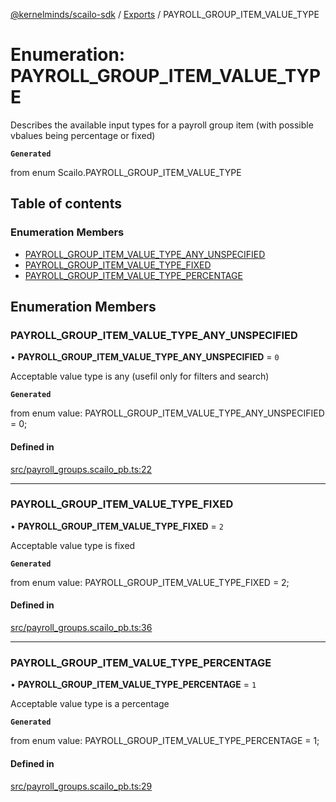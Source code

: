 [@kernelminds/scailo-sdk](../README.md) / [Exports](../modules.md) / PAYROLL\_GROUP\_ITEM\_VALUE\_TYPE

# Enumeration: PAYROLL\_GROUP\_ITEM\_VALUE\_TYPE

Describes the available input types for a payroll group item (with possible vbalues being percentage or fixed)

**`Generated`**

from enum Scailo.PAYROLL_GROUP_ITEM_VALUE_TYPE

## Table of contents

### Enumeration Members

- [PAYROLL\_GROUP\_ITEM\_VALUE\_TYPE\_ANY\_UNSPECIFIED](PAYROLL_GROUP_ITEM_VALUE_TYPE.md#payroll_group_item_value_type_any_unspecified)
- [PAYROLL\_GROUP\_ITEM\_VALUE\_TYPE\_FIXED](PAYROLL_GROUP_ITEM_VALUE_TYPE.md#payroll_group_item_value_type_fixed)
- [PAYROLL\_GROUP\_ITEM\_VALUE\_TYPE\_PERCENTAGE](PAYROLL_GROUP_ITEM_VALUE_TYPE.md#payroll_group_item_value_type_percentage)

## Enumeration Members

### PAYROLL\_GROUP\_ITEM\_VALUE\_TYPE\_ANY\_UNSPECIFIED

• **PAYROLL\_GROUP\_ITEM\_VALUE\_TYPE\_ANY\_UNSPECIFIED** = ``0``

Acceptable value type is any (usefil only for filters and search)

**`Generated`**

from enum value: PAYROLL_GROUP_ITEM_VALUE_TYPE_ANY_UNSPECIFIED = 0;

#### Defined in

[src/payroll_groups.scailo_pb.ts:22](https://github.com/scailo/ts-sdk/blob/c10a36b57201dfa5903d4b53efa1e62aa6208936/src/payroll_groups.scailo_pb.ts#L22)

___

### PAYROLL\_GROUP\_ITEM\_VALUE\_TYPE\_FIXED

• **PAYROLL\_GROUP\_ITEM\_VALUE\_TYPE\_FIXED** = ``2``

Acceptable value type is fixed

**`Generated`**

from enum value: PAYROLL_GROUP_ITEM_VALUE_TYPE_FIXED = 2;

#### Defined in

[src/payroll_groups.scailo_pb.ts:36](https://github.com/scailo/ts-sdk/blob/c10a36b57201dfa5903d4b53efa1e62aa6208936/src/payroll_groups.scailo_pb.ts#L36)

___

### PAYROLL\_GROUP\_ITEM\_VALUE\_TYPE\_PERCENTAGE

• **PAYROLL\_GROUP\_ITEM\_VALUE\_TYPE\_PERCENTAGE** = ``1``

Acceptable value type is a percentage

**`Generated`**

from enum value: PAYROLL_GROUP_ITEM_VALUE_TYPE_PERCENTAGE = 1;

#### Defined in

[src/payroll_groups.scailo_pb.ts:29](https://github.com/scailo/ts-sdk/blob/c10a36b57201dfa5903d4b53efa1e62aa6208936/src/payroll_groups.scailo_pb.ts#L29)
